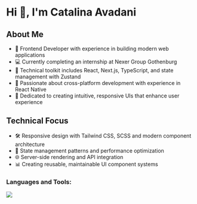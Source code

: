 <h1 align="left">Hi 👋, I'm Catalina Avadani</h1>

## About Me
- 🚀 Frontend Developer with experience in building modern web applications
- 💻 Currently completing an internship at Nexer Group Gothenburg
- 🔧 Technical toolkit includes React, Next.js, TypeScript, and state management with Zustand
- 📱 Passionate about cross-platform development with experience in React Native
- 🎨 Dedicated to creating intuitive, responsive UIs that enhance user experience

## Technical Focus
- 🛠️ Responsive design with Tailwind CSS, SCSS and modern component architecture
- 🔄 State management patterns and performance optimization
- 🌐 Server-side rendering and API integration
- 📊 Creating reusable, maintainable UI component systems

<h3 align="left">Languages and Tools:</h3>

  <p align="left">
  <a href="https://skillicons.dev">
    <img src="https://skillicons.dev/icons?i=js,ts,react,nextjs,css,html,tailwind,styledcomponents,materialui,mongodb,postgres,prisma,cypress,nodejs,express,figma,git,github,gradle,kotlin,androidstudio,vscode&perline=12" />
  </a>
</p>


